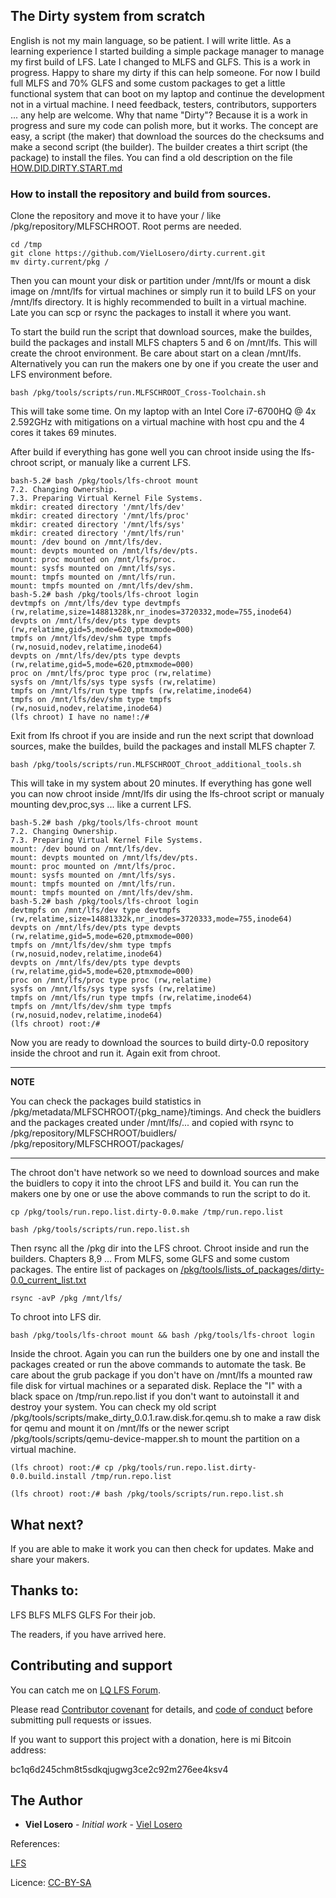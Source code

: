 
## The Dirty system from scratch
English is not my main language, so be patient. I will write little.
As a learning experience I started building a simple package manager to manage my first build of LFS. Late I changed to MLFS and GLFS. This is a work in progress. Happy to share my dirty if this can help someone. For now I build full MLFS and 70% GLFS and some custom packages to get a little functional system that can boot on my laptop and continue the development not in a virtual machine. I need feedback, testers, contributors, supporters ... any help are welcome.
Why that name "Dirty"?
Because it is a work in progress and sure my code can polish more, but it works.
The concept are easy, a script (the maker) that download the sources do the checksums and make a second script (the builder). The builder creates a thirt script (the package) to install the files. You can find a old description on the file [HOW.DID.DIRTY.START.md](HOW.DID.DIRTY.START.md)

### How to install the repository and build from sources.
Clone the repository and move it to have your / like /pkg/repository/MLFSCHROOT. Root perms are needed.
```
cd /tmp
git clone https://github.com/VielLosero/dirty.current.git
mv dirty.current/pkg /
```
Then you can mount your disk or partition under /mnt/lfs or mount a disk image on /mnt/lfs for virtual machines or simply run it to build LFS on your /mnt/lfs directory. It is highly recommended to built in a virtual machine. Late you can scp or rsync the packages to install it where you want.

To start the build run the script that download sources, make the buildes, build the packages and install MLFS chapters 5 and 6 on /mnt/lfs. This will create the chroot environment. Be care about start on a clean /mnt/lfs.
Alternatively you can run the makers one by one if you create the user and LFS environment before.
```
bash /pkg/tools/scripts/run.MLFSCHROOT_Cross-Toolchain.sh
```
This will take some time. On my laptop with an Intel Core i7-6700HQ @ 4x 2.592GHz with mitigations on a virtual machine with host cpu and the 4 cores it takes 69 minutes.

After build if everything has gone well you can chroot inside using the lfs-chroot script, or manualy like a current LFS.
```
bash-5.2# bash /pkg/tools/lfs-chroot mount
7.2. Changing Ownership.
7.3. Preparing Virtual Kernel File Systems.
mkdir: created directory '/mnt/lfs/dev'
mkdir: created directory '/mnt/lfs/proc'
mkdir: created directory '/mnt/lfs/sys'
mkdir: created directory '/mnt/lfs/run'
mount: /dev bound on /mnt/lfs/dev.
mount: devpts mounted on /mnt/lfs/dev/pts.
mount: proc mounted on /mnt/lfs/proc.
mount: sysfs mounted on /mnt/lfs/sys.
mount: tmpfs mounted on /mnt/lfs/run.
mount: tmpfs mounted on /mnt/lfs/dev/shm.
bash-5.2# bash /pkg/tools/lfs-chroot login
devtmpfs on /mnt/lfs/dev type devtmpfs (rw,relatime,size=14881328k,nr_inodes=3720332,mode=755,inode64)
devpts on /mnt/lfs/dev/pts type devpts (rw,relatime,gid=5,mode=620,ptmxmode=000)
tmpfs on /mnt/lfs/dev/shm type tmpfs (rw,nosuid,nodev,relatime,inode64)
devpts on /mnt/lfs/dev/pts type devpts (rw,relatime,gid=5,mode=620,ptmxmode=000)
proc on /mnt/lfs/proc type proc (rw,relatime)
sysfs on /mnt/lfs/sys type sysfs (rw,relatime)
tmpfs on /mnt/lfs/run type tmpfs (rw,relatime,inode64)
tmpfs on /mnt/lfs/dev/shm type tmpfs (rw,nosuid,nodev,relatime,inode64)
(lfs chroot) I have no name!:/#
```
Exit from lfs chroot if you are inside and run the next script that download sources, make the buildes, build the packages and install MLFS chapter 7.
```
bash /pkg/tools/scripts/run.MLFSCHROOT_Chroot_additional_tools.sh
```
This will take in my system about 20 minutes. If everything has gone well you can now chroot inside /mnt/lfs dir using the lfs-chroot script or manualy mounting dev,proc,sys ... like a current LFS.
```
bash-5.2# bash /pkg/tools/lfs-chroot mount
7.2. Changing Ownership.
7.3. Preparing Virtual Kernel File Systems.
mount: /dev bound on /mnt/lfs/dev.
mount: devpts mounted on /mnt/lfs/dev/pts.
mount: proc mounted on /mnt/lfs/proc.
mount: sysfs mounted on /mnt/lfs/sys.
mount: tmpfs mounted on /mnt/lfs/run.
mount: tmpfs mounted on /mnt/lfs/dev/shm.
bash-5.2# bash /pkg/tools/lfs-chroot login
devtmpfs on /mnt/lfs/dev type devtmpfs (rw,relatime,size=14881332k,nr_inodes=3720333,mode=755,inode64)
devpts on /mnt/lfs/dev/pts type devpts (rw,relatime,gid=5,mode=620,ptmxmode=000)
tmpfs on /mnt/lfs/dev/shm type tmpfs (rw,nosuid,nodev,relatime,inode64)
devpts on /mnt/lfs/dev/pts type devpts (rw,relatime,gid=5,mode=620,ptmxmode=000)
proc on /mnt/lfs/proc type proc (rw,relatime)
sysfs on /mnt/lfs/sys type sysfs (rw,relatime)
tmpfs on /mnt/lfs/run type tmpfs (rw,relatime,inode64)
tmpfs on /mnt/lfs/dev/shm type tmpfs (rw,nosuid,nodev,relatime,inode64)
(lfs chroot) root:/#
``` 
Now you are ready to download the sources to build dirty-0.0 repository inside the chroot and run it.
Again exit from chroot.

---
**NOTE**

You can check the packages build statistics in /pkg/metadata/MLFSCHROOT/{pkg_name}/timings. And check the buidlers and the packages created under /mnt/lfs/... and copied with rsync to /pkg/repository/MLFSCHROOT/buidlers/ /pkg/repository/MLFSCHROOT/packages/

---

The chroot don't have network so we need to download sources and make the buidlers to copy it into the chroot LFS and build it.
You can run the makers one by one or use the above commands to run the script to do it.
```
cp /pkg/tools/run.repo.list.dirty-0.0.make /tmp/run.repo.list

bash /pkg/tools/scripts/run.repo.list.sh 
```
Then rsync all the /pkg dir into the LFS chroot. Chroot inside and run the builders. Chapters 8,9 ... From MLFS, some GLFS and some custom packages. The entire list of packages on [/pkg/tools/lists_of_packages/dirty-0.0_current_list.txt](pkg/tools/lists_of_packages/dirty-0.0_current_list.txt)
```
rsync -avP /pkg /mnt/lfs/
```
To chroot into LFS dir.
```
bash /pkg/tools/lfs-chroot mount && bash /pkg/tools/lfs-chroot login
```
Inside the chroot. Again you can run the builders one by one and install the packages created or run the above commands to automate the task.
Be care about the grub package if you don't have on /mnt/lfs a mounted raw file disk for virtual machines or a separated disk.
Replace the "I" with a black space on /tmp/run.repo.list if you don't want to autoinstall it and destroy your system.
You can check my old script /pkg/tools/scripts/make_dirty_0.0.1.raw.disk.for.qemu.sh to make a raw disk for qemu and mount it on /mnt/lfs or the newer script /pkg/tools/scripts/qemu-device-mapper.sh to mount the partition on a virtual machine.
```
(lfs chroot) root:/# cp /pkg/tools/run.repo.list.dirty-0.0.build.install /tmp/run.repo.list

(lfs chroot) root:/# bash /pkg/tools/scripts/run.repo.list.sh
```

## What next?
If you are able to make it work you can then check for updates. Make and share your makers. 


## Thanks to:

LFS BLFS MLFS GLFS For their job.

The readers, if you have arrived here.

## Contributing and support

You can catch me on [LQ LFS Forum](https://www.linuxquestions.org/questions/linux-from-scratch-13/).

Please read [Contributor covenant](https://www.contributor-covenant.org/) for details, and  [code of conduct](https://www.contributor-covenant.org/version/2/0/code_of_conduct) before submitting pull requests or issues.

If you want to support this project with a donation, here is mi Bitcoin address:

bc1q6d245chm8t5sdkqjugwg3ce2c92m276ee4ksv4

## The Author

* **Viel Losero** - *Initial work* - [Viel Losero](https://github.com/VielLosero)

References:

[LFS](https://www.linuxfromscratch.org/)

Licence: [CC-BY-SA](http://creativecommons.org/licenses/by-sa/4.0/)
